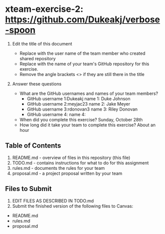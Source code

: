 # xteam-exercise-2: https://github.com/Dukeakj/verbose-spoon

1. Edit the title of this document
   * Replace <UserName> with the user name of the team member who created shared repository
   * Replace <GitHubRepositoryName> with the name of your team's GitHub repository for this exercise.
   * Remove the angle brackets <> if they are still there in the title

2. Answer these questions
   * What are the GitHub usernames and names of your team members?
       * GitHub username 1:Dukeakj       name 1: Duke Johnson
       * GitHub username 2:meyjac23      name 2: Jake Meyer
       * GitHub username 3:rdonovan3     name 3: Riley Donovan
       * GitHub username 4:       name 4:
   * When did you complete this exercise? 
   Sunday, October 28th
   * How long did it take your team to complete this exercise? 
   About an hour

## Table of Contents

1. README.md - overview of files in this repository (this file)
2. TODO.md - contains instructions for what to do for this assignment
3. rules.md - documents the rules for your team
4. proposal.md - a project proposal written by your team

## Files to Submit

1. EDIT FILES AS DESCRIBED IN TODO.md
2. Submit the finished version of the following files to Canvas:

* README.md
* rules.md
* proposal.md
